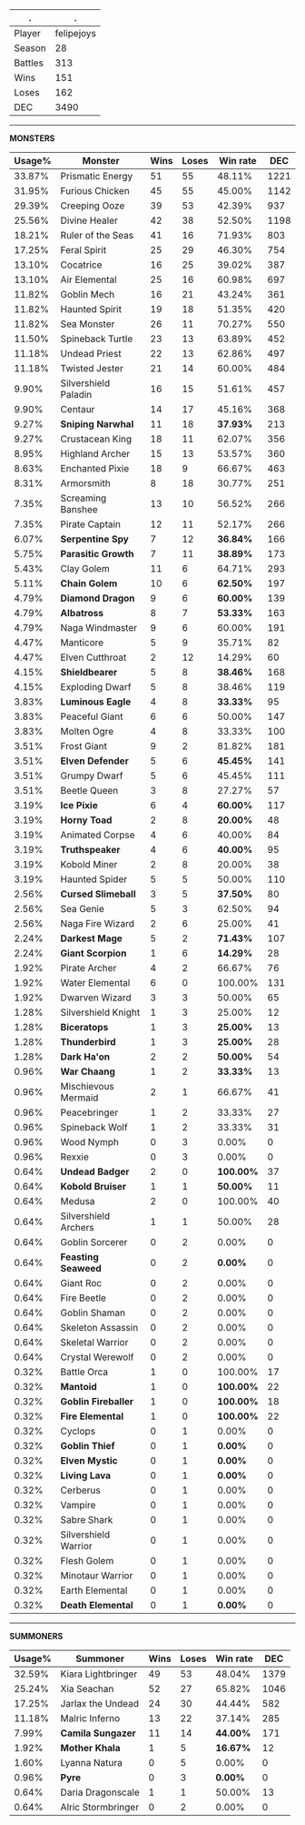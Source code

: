.|.
|-|-
Player|felipejoys
Season|28
Battles|313
Wins|151
Loses|162
DEC|3490

---
**MONSTERS**

Usage%|Monster|Wins|Loses|Win rate|DEC|
-|-|-|-|-|-|
33.87%|Prismatic Energy|51|55|48.11%|1221|
31.95%|Furious Chicken|45|55|45.00%|1142|
29.39%|Creeping Ooze|39|53|42.39%|937|
25.56%|Divine Healer|42|38|52.50%|1198|
18.21%|Ruler of the Seas|41|16|71.93%|803|
17.25%|Feral Spirit|25|29|46.30%|754|
13.10%|Cocatrice|16|25|39.02%|387|
13.10%|Air Elemental|25|16|60.98%|697|
11.82%|Goblin Mech|16|21|43.24%|361|
11.82%|Haunted Spirit|19|18|51.35%|420|
11.82%|Sea Monster|26|11|70.27%|550|
11.50%|Spineback Turtle|23|13|63.89%|452|
11.18%|Undead Priest|22|13|62.86%|497|
11.18%|Twisted Jester|21|14|60.00%|484|
9.90%|Silvershield Paladin|16|15|51.61%|457|
9.90%|Centaur|14|17|45.16%|368|
9.27%|**Sniping Narwhal**|11|18|**37.93%**|213|
9.27%|Crustacean King|18|11|62.07%|356|
8.95%|Highland Archer|15|13|53.57%|360|
8.63%|Enchanted Pixie|18|9|66.67%|463|
8.31%|Armorsmith|8|18|30.77%|251|
7.35%|Screaming Banshee|13|10|56.52%|266|
7.35%|Pirate Captain|12|11|52.17%|266|
6.07%|**Serpentine Spy**|7|12|**36.84%**|166|
5.75%|**Parasitic Growth**|7|11|**38.89%**|173|
5.43%|Clay Golem|11|6|64.71%|293|
5.11%|**Chain Golem**|10|6|**62.50%**|197|
4.79%|**Diamond Dragon**|9|6|**60.00%**|139|
4.79%|**Albatross**|8|7|**53.33%**|163|
4.79%|Naga Windmaster|9|6|60.00%|191|
4.47%|Manticore|5|9|35.71%|82|
4.47%|Elven Cutthroat|2|12|14.29%|60|
4.15%|**Shieldbearer**|5|8|**38.46%**|168|
4.15%|Exploding Dwarf|5|8|38.46%|119|
3.83%|**Luminous Eagle**|4|8|**33.33%**|95|
3.83%|Peaceful Giant|6|6|50.00%|147|
3.83%|Molten Ogre|4|8|33.33%|100|
3.51%|Frost Giant|9|2|81.82%|181|
3.51%|**Elven Defender**|5|6|**45.45%**|141|
3.51%|Grumpy Dwarf|5|6|45.45%|111|
3.51%|Beetle Queen|3|8|27.27%|57|
3.19%|**Ice Pixie**|6|4|**60.00%**|117|
3.19%|**Horny Toad**|2|8|**20.00%**|48|
3.19%|Animated Corpse|4|6|40.00%|84|
3.19%|**Truthspeaker**|4|6|**40.00%**|95|
3.19%|Kobold Miner|2|8|20.00%|38|
3.19%|Haunted Spider|5|5|50.00%|110|
2.56%|**Cursed Slimeball**|3|5|**37.50%**|80|
2.56%|Sea Genie|5|3|62.50%|94|
2.56%|Naga Fire Wizard|2|6|25.00%|41|
2.24%|**Darkest Mage**|5|2|**71.43%**|107|
2.24%|**Giant Scorpion**|1|6|**14.29%**|28|
1.92%|Pirate Archer|4|2|66.67%|76|
1.92%|Water Elemental|6|0|100.00%|131|
1.92%|Dwarven Wizard|3|3|50.00%|65|
1.28%|Silvershield Knight|1|3|25.00%|12|
1.28%|**Biceratops**|1|3|**25.00%**|13|
1.28%|**Thunderbird**|1|3|**25.00%**|28|
1.28%|**Dark Ha'on**|2|2|**50.00%**|54|
0.96%|**War Chaang**|1|2|**33.33%**|13|
0.96%|Mischievous Mermaid|2|1|66.67%|41|
0.96%|Peacebringer|1|2|33.33%|27|
0.96%|Spineback Wolf|1|2|33.33%|31|
0.96%|Wood Nymph|0|3|0.00%|0|
0.96%|Rexxie|0|3|0.00%|0|
0.64%|**Undead Badger**|2|0|**100.00%**|37|
0.64%|**Kobold Bruiser**|1|1|**50.00%**|11|
0.64%|Medusa|2|0|100.00%|40|
0.64%|Silvershield Archers|1|1|50.00%|28|
0.64%|Goblin Sorcerer|0|2|0.00%|0|
0.64%|**Feasting Seaweed**|0|2|**0.00%**|0|
0.64%|Giant Roc|0|2|0.00%|0|
0.64%|Fire Beetle|0|2|0.00%|0|
0.64%|Goblin Shaman|0|2|0.00%|0|
0.64%|Skeleton Assassin|0|2|0.00%|0|
0.64%|Skeletal Warrior|0|2|0.00%|0|
0.64%|Crystal Werewolf|0|2|0.00%|0|
0.32%|Battle Orca|1|0|100.00%|17|
0.32%|**Mantoid**|1|0|**100.00%**|22|
0.32%|**Goblin Fireballer**|1|0|**100.00%**|18|
0.32%|**Fire Elemental**|1|0|**100.00%**|22|
0.32%|Cyclops|0|1|0.00%|0|
0.32%|**Goblin Thief**|0|1|**0.00%**|0|
0.32%|**Elven Mystic**|0|1|**0.00%**|0|
0.32%|**Living Lava**|0|1|**0.00%**|0|
0.32%|Cerberus|0|1|0.00%|0|
0.32%|Vampire|0|1|0.00%|0|
0.32%|Sabre Shark|0|1|0.00%|0|
0.32%|Silvershield Warrior|0|1|0.00%|0|
0.32%|Flesh Golem|0|1|0.00%|0|
0.32%|Minotaur Warrior|0|1|0.00%|0|
0.32%|Earth Elemental|0|1|0.00%|0|
0.32%|**Death Elemental**|0|1|**0.00%**|0|

---
**SUMMONERS**

Usage%|Summoner|Wins|Loses|Win rate|DEC|
-|-|-|-|-|-|
32.59%|Kiara Lightbringer|49|53|48.04%|1379|
25.24%|Xia Seachan|52|27|65.82%|1046|
17.25%|Jarlax the Undead|24|30|44.44%|582|
11.18%|Malric Inferno|13|22|37.14%|285|
7.99%|**Camila Sungazer**|11|14|**44.00%**|171|
1.92%|**Mother Khala**|1|5|**16.67%**|12|
1.60%|Lyanna Natura|0|5|0.00%|0|
0.96%|**Pyre**|0|3|**0.00%**|0|
0.64%|Daria Dragonscale|1|1|50.00%|13|
0.64%|Alric Stormbringer|0|2|0.00%|0|
